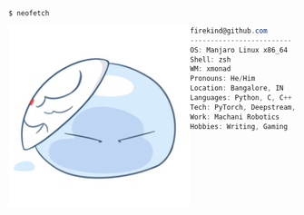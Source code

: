 ```zsh
$ neofetch
```

<img align="left" src="res/rimuru.png" width="320" /> 

```csharp
firekind@github.com
-------------------------
OS: Manjaro Linux x86_64
Shell: zsh
WM: xmonad
Pronouns: He/Him
Location: Bangalore, IN
Languages: Python, C, C++ 
Tech: PyTorch, Deepstream, Docker, Linux
Work: Machani Robotics
Hobbies: Writing, Gaming
```

